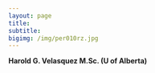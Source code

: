 ```yaml
---
layout: page
title:  
subtitle: 
bigimg: /img/per010rz.jpg
---
```


**Harold G. Velasquez M.Sc. (U of Alberta)**  